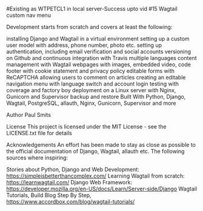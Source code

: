 #Existing as WTPETCL1 in local server-Success upto vid #15 Wagtail custom nav menu 


Development starts from scratch and covers at least the following:

installing Django and Wagtail in a virtual environment
setting up a custom user model with address, phone number, photo etc.
setting up authentication, including email verification and social accounts
versioning on Github and continuous integration with Travis
multiple languages
content management with Wagtail
webpages with images, embedded video, code
footer with cookie statement and privacy policy
editable forms with ReCAPTCHA
allowing users to comment on articles
creating an editable navigation menu with language switch and account login
testing with coverage and factory boy
deployment on a Linux server with Nginx, Gunicorn and Supervisor
backup and restore
Built With
Python, Django, Wagtail, PostgreSQL, allauth, Nginx, Gunicorn, Supervisor and more

Author
Paul Smits

License
This project is licensed under the MIT License - see the LICENSE.txt file for details

Acknowledgements
An effort has been made to stay as close as possible to the official documentation of Django, Wagtail, allauth etc. The following sources where inspiring:

Stories about Python, Django and Web Development: https://simpleisbetterthancomplex.com/
Learning Wagtail from scratch: https://learnwagtail.com/
Django Web Framework: https://developer.mozilla.org/en-US/docs/Learn/Server-side/Django
Wagtail Tutorials, Build Blog Step By Step, https://www.accordbox.com/blog/wagtail-tutorials/

